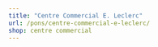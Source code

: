 ```yaml
---
title: "Centre Commercial E. Leclerc"
url: /pons/centre-commercial-e-leclerc/
shop: centre commercial
---
```

